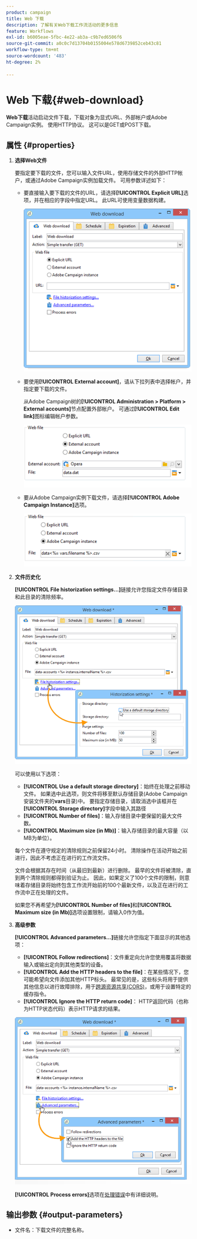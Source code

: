 ```yaml
---
product: campaign
title: Web 下载
description: 了解有关Web下载工作流活动的更多信息
feature: Workflows
exl-id: b6005eae-5fbc-4e22-ab3a-c9b7ed6506f6
source-git-commit: a0c0c7d13704b0155004e578d6739852ceb43c81
workflow-type: tm+mt
source-wordcount: '483'
ht-degree: 2%

---
```


# Web 下载{#web-download}



**Web下载**&#x200B;活动启动文件下载，下载对象为显式URL、外部帐户或Adobe Campaign实例。 使用HTTP协议。 这可以是GET或POST下载。

## 属性 {#properties}

1. **选择Web文件**

   要指定要下载的文件，您可以输入文件URL，使用存储文件的外部HTTP帐户，或通过Adobe Campaign实例加载文件。 可用参数详述如下：

   * 要直接输入要下载的文件的URL，请选择&#x200B;**[!UICONTROL Explicit URL]**&#x200B;选项，并在相应的字段中指定URL。 此URL可使用变量数据构建。

     ![](assets/download_web_edit.png)

   * 要使用&#x200B;**[!UICONTROL External account]**，请从下拉列表中选择帐户，并指定要下载的文件。

     从Adobe Campaign树的&#x200B;**[!UICONTROL Administration > Platform > External accounts]**&#x200B;节点配置外部帐户。 可通过&#x200B;**[!UICONTROL Edit link]**&#x200B;图标编辑帐户参数。

     ![](assets/download_web_edit_external.png)

   * 要从Adobe Campaign实例下载文件，请选择&#x200B;**[!UICONTROL Adobe Campaign Instance]**&#x200B;选项。

     ![](assets/download_web_edit_instance.png)

1. **文件历史化**

   **[!UICONTROL File historization settings...]**&#x200B;链接允许您指定文件存储目录和此目录的清除频率。

   ![](assets/download_web_edit_hist.png)

   可以使用以下选项：

   * **[!UICONTROL Use a default storage directory]**：始终在处理之前移动文件。 如果选中此选项，则文件将移至默认存储目录(Adobe Campaign安装文件夹的&#x200B;**vars**&#x200B;目录)中。 要指定存储目录，请取消选中该框并在&#x200B;**[!UICONTROL Storage directory]**&#x200B;字段中输入其路径
   * **[!UICONTROL Number of files]**：输入存储目录中要保留的最大文件数。
   * **[!UICONTROL Maximum size (in Mb)]**：输入存储目录的最大容量（以MB为单位）。

   每个文件在遵守规定的清除规则之前保留24小时。 清除操作在活动开始之前进行，因此不考虑正在进行的工作流文件。

   文件会根据其存在时间（从最旧到最新）进行删除。 最早的文件将被清除，直到两个清除规则都得到验证为止。 因此，如果定义了100个文件的限制，则意味着存储目录将始终包含工作流开始前的100个最新文件，以及正在进行的工作流中正在处理的文件。

   如果您不再希望为&#x200B;**[!UICONTROL Number of files]**&#x200B;和&#x200B;**[!UICONTROL Maximum size (in Mb)]**&#x200B;选项设置限制，请输入0作为值。

1. **高级参数**

   **[!UICONTROL Advanced parameters...]**&#x200B;链接允许您指定下面显示的其他选项：

   * **[!UICONTROL Follow redirections]**：文件重定向允许您使用覆盖将数据输入或输出定向到其他类型的设备。
   * **[!UICONTROL Add the HTTP headers to the file]**：在某些情况下，您可能希望向文件添加其他HTTP标头。 最常见的是，这些标头将用于提供其他信息以进行故障排除，用于[跨源资源共享(CORS)](https://developer.mozilla.org/docs/Web/HTTP/CORS)，或用于设置特定的缓存指令。
   * **[!UICONTROL Ignore the HTTP return code]**： HTTP返回代码（也称为HTTP状态代码）表示HTTP请求的结果。

   ![](assets/download_web_edit_advanced.png)

   **[!UICONTROL Process errors]**&#x200B;选项在[处理错误](monitoring-workflow-execution.md#processing-errors)中有详细说明。

## 输出参数 {#output-parameters}

* 文件名：下载文件的完整名称。

